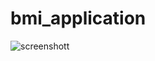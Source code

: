 # bmi_application

![screenshott](https://drive.google.com/file/d/1MwPSTCdU9kTNDx5hrNkKBD3i_KE5ma_L/view?usp=sharing)
